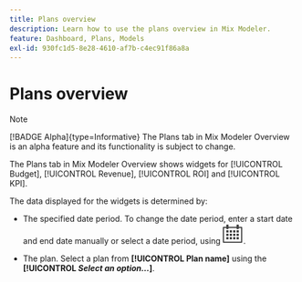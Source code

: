 ```yaml
---
title: Plans overview
description: Learn how to use the plans overview in Mix Modeler.
feature: Dashboard, Plans, Models
exl-id: 930fc1d5-8e28-4610-af7b-c4ec91f86a8a
---
```

# Plans overview

>[!NOTE]
>
>[!BADGE Alpha]{type=Informative} The Plans tab in Mix Modeler Overview is an alpha feature and its functionality is subject to change.


The Plans tab in Mix Modeler Overview shows widgets for [!UICONTROL Budget], [!UICONTROL Revenue], [!UICONTROL ROI] and [!UICONTROL KPI].

The data displayed for the widgets is determined by:

* The specified date period. To change the date period, enter a start date and end date manually or select a date period, using ![Calendar](../assets/icons/Calendar.svg).

* The plan. Select a plan from **[!UICONTROL Plan name]** using the **[!UICONTROL _Select an option..._]**.
